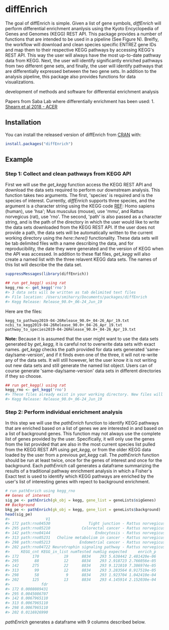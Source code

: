 
<!-- README.md is generated from README.Rmd. Please edit that file -->
diffEnrich
==========

The goal of diffEnrich is simple. Given a list of gene symbols, *diffEnrich* will perform differential enrichment ananlysis using the Kyoto Encyclopedia of Genes and Genomes (KEGG) REST API. This package provides a number of functions that are intended to be used in a pipeline (See Figure N). Breifly, the workflow will download and clean species specific ENTREZ gene IDs and map them to their respective KEGG pathways by accessing KEGG's REST API. This way the user will always have the most up-to-date pathway data from KEGG. Next, the user will identify significantly enriched pathways from two different gene sets, and finally, the user will identify pathways that are differentially expressed between the two gene sets. In addition to the analysis pipeline, this package also provides functions for data visualizations.

development of methods and software for differential enrichment analysis

Papers from Saba Lab where differentially enrichment has been used: 1. [Shearn et al 2018 - ACER](https://onlinelibrary.wiley.com/doi/full/10.1111/acer.13766)

Installation
------------

You can install the released version of diffEnrich from [CRAN](https://CRAN.R-project.org) with:

``` r
install.packages("diffEnrich")
```

Example
-------

### Step 1: Collect and clean pathways from KEGG API

First we will use the *get\_kegg* function access the KEGG REST API and download the data sets required to perform our downstream analysis. This function takes two arguments. The first, 'species' is required and is the species of interest. Currently, *diffEnrich* supports three species, and the argument is a character string using the KEGG code [REF](https://www.pnas.org/content/suppl/2008/09/11/0806162105.DCSupplemental/ST1_PDF.pdf): Homo sapiens (human), use 'hsa'; Mus musculus (mouse), use 'mmu', and Rattus norvegicus (rat), use 'rno'. The second, 'path' is also passed as a character string, and is the path of the directory in which the user would like to write the data sets downloaded from the KEGG REST API. If the user does not provide a path, the data sets will be automatically written to the current working directory using the *here::here()* functionality. These data sets will be tab delimited files with a name describing the data, and for reproducibility, the date they were generated and the version of KEGG when the API was accessed. In addition to these flat files, *get\_kegg* will also create a named list with the three relavent KEGG data sets. The names of this list will describe the the data set.

``` r
suppressMessages(library(diffEnrich))

## run get_kegg() using rat
kegg_rno <- get_kegg('rno')
#> 3 data sets will be written as tab delimited text files
#> File location: /Users/smiharry/Documents/packages/diffEnrich
#> Kegg Release: Release_90.0+_06-24_Jun_19
```

Here are the files:

    kegg_to_pathway2019-04-26Release_90.0+_04-26_Apr_19.txt
    ncbi_to_kegg2019-04-26Release_90.0+_04-26_Apr_19.txt
    pathway_to_species2019-04-26Release_90.0+_04-26_Apr_19.txt

**Note:** Because it is assumed that the user might want to use the data sets generated by *get\_kegg*, it is careful not to overwrite data sets with exact names. *get\_kegg* checks the path provided for data sets generated 'same-day/same-version', and if it finds even one of the three, it will not re-write any of the data sets. It will still however, let the user know it is not writing out new data sets and still generate the named list object. Users can of course generate 'same-day/same-version' data sets in different directories if they so choose.

``` r
## run get_kegg() using rat
kegg_rno <- get_kegg('rno')
#> These files already exist in your working directory. New files will not be generated.
#> Kegg Release: Release_90.0+_06-24_Jun_19
```

### Step 2: Perform individual enrichment analysis

In this step we will use the *pathEnrich* function to identify KEGG pathways that are enriched based on a list of genes we are interested in and based on a list of background genes. This function may not always use the complete list of genes provided by the user. Specifically, it will only use the genes from the list provided that are also in the most current species list pulled from the KEGG REST API using *get\_kegg*, or from the older KEGG data loaded by the user from a previous *get\_kegg* call. The *pathEnrich* function should be run at least twice, once for the genes of interest and once for the background. Each *pathEnrich* call generates a dataframe summarizing the results of a traditional pathway enrichment analysis in which a Fisher's Exact test is used to identify which KEGG pathways are enriched by the user's list of interesting genes with repect to background enrichment.

``` r
# run pathEnrich using kegg_rno
## Genes of interest
sig_pe <- pathEnrich(gk_obj = kegg, gene_list = geneLists$sigGenes)
## Background
bkg_pe <- pathEnrich(gk_obj = kegg, gene_list = geneLists$background)
head(sig_pe)
#>                V1                                                       V2
#> 172 path:rno04530                 Tight junction - Rattus norvegicus (rat)
#> 295 path:rno05210              Colorectal cancer - Rattus norvegicus (rat)
#> 142 path:rno04144                    Endocytosis - Rattus norvegicus (rat)
#> 313 path:rno05231   Choline metabolism in cancer - Rattus norvegicus (rat)
#> 298 path:rno05213             Endometrial cancer - Rattus norvegicus (rat)
#> 202 path:rno04722 Neurotrophin signaling pathway - Rattus norvegicus (rat)
#>     KEGG_cnt KEGG_in_list numTested numSig expected     enrich_p
#> 172      170           19      8834    293 5.638442 2.481420e-06
#> 295       88           12      8834    293 2.918723 2.766056e-05
#> 142      275           22      8834    293 9.121010 7.386974e-05
#> 313       99           12      8834    293 3.283564 8.917519e-05
#> 298       58            9      8834    293 1.923704 1.042410e-04
#> 202      125           13      8834    293 4.145914 2.152030e-04
#>              fdr
#> 172 0.0008089431
#> 295 0.0045086707
#> 142 0.0067965110
#> 313 0.0067965110
#> 298 0.0067965110
#> 202 0.0116926990
```

*pathEnrich* generates a dataframe with 9 columns described below.

